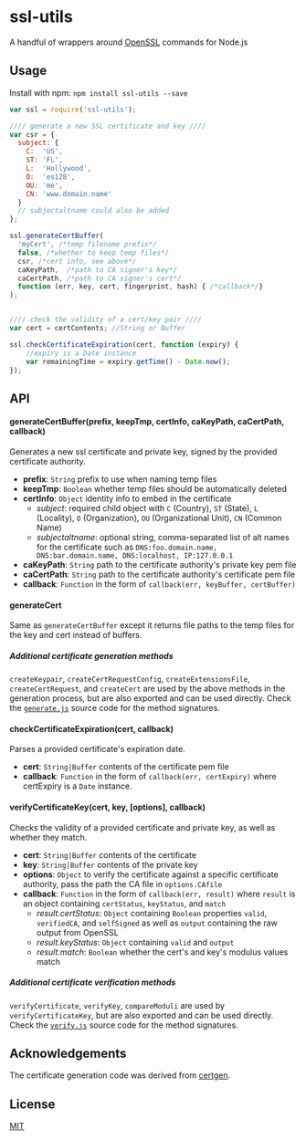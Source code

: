 ssl-utils
=========

A handful of wrappers around [OpenSSL](http://www.openssl.org/) commands for Node.js

Usage
-----
Install with npm: `npm install ssl-utils --save`

```js
var ssl = require('ssl-utils');

//// generate a new SSL certificate and key ////
var csr = {
  subject: {
    C:  'US',
    ST: 'FL',
    L:  'Hollywood',
    O:  'es128',
    OU: 'me',
    CN: 'www.domain.name'
  }
  // subjectaltname could also be added
};

ssl.generateCertBuffer(
  'myCert', /*temp filename prefix*/
  false, /*whether to keep temp files*/
  csr, /*cert info, see above*/
  caKeyPath,  /*path to CA signer's key*/
  caCertPath, /*path to CA signer's cert*/
  function (err, key, cert, fingerprint, hash) { /*callback*/}
);


//// check the validity of a cert/key pair ////
var cert = certContents; //String or Buffer

ssl.checkCertificateExpiration(cert, function (expiry) {
    //expiry is a Date instance
    var remainingTime = expiry.getTime() - Date.now();
});
```


API
---
#### generateCertBuffer(prefix, keepTmp, certInfo, caKeyPath, caCertPath, callback)
Generates a new ssl certificate and private key, signed by the provided certificate authority.

* __prefix__: `String` prefix to use when naming temp files
* __keepTmp__: `Boolean` whether temp files should be automatically deleted
* __certInfo__: `Object` identity info to embed in the certificate
  * _subject_: required child object with `C` (Country), `ST` (State), `L` (Locality),
    `O` (Organization), `OU` (Organizational Unit), `CN` (Common Name)
  * _subjectaltname_: optional string, comma-separated list of alt names for the certificate such
    as `DNS:foo.domain.name, DNS:bar.domain.name, DNS:localhost, IP:127.0.0.1`
* __caKeyPath__:  `String` path to the certificate authority's private key pem file
* __caCertPath__: `String` path to the certificate authority's certificate pem file
* __callback__: `Function` in the form of `callback(err, keyBuffer, certBuffer)`

#### generateCert
Same as `generateCertBuffer` except it returns file paths to the temp files for the key and cert
instead of buffers.

##### _Additional certificate generation methods_
`createKeypair`, `createCertRequestConfig`, `createExtensionsFile`, `createCertRequest`, and
`createCert` are used by the above methods in the generation process, but are also exported and
can be used directly. Check the
[`generate.js`](https://github.com/es128/ssl-utils/blob/master/lib/generate.js) source code for
the method signatures.

#### checkCertificateExpiration(cert, callback)
Parses a provided certificate's expiration date.

* __cert__: `String|Buffer` contents of the certificate pem file
* __callback__: `Function` in the form of `callback(err, certExpiry)` where certExpiry is a `Date`
  instance.

#### verifyCertificateKey(cert, key, [options], callback)
Checks the validity of a provided certificate and private key, as well as whether they match.

* __cert__: `String|Buffer` contents of the certificate
* __key__:  `String|Buffer` contents of the private key
* __options__: `Object` to verify the certificate against a specific certificate authority, pass
  the path the CA file in `options.CAfile`
* __callback__: `Function` in the form of `callback(err, result)` where `result` is an object
  containing `certStatus`, `keyStatus`, and `match`
  * _result.certStatus_: `Object` containing `Boolean` properties  `valid`, `verifiedCA`, and
    `selfSigned` as well as `output` containing the raw output from OpenSSL
  * _result.keyStatus_:  `Object` containing `valid` and `output`
  * _result.match_: `Boolean` whether the cert's and key's modulus values match

##### _Additional certificate verification methods_
`verifyCertificate`, `verifyKey`, `compareModuli` are used by `verifyCertificateKey`, but are also
exported and can be used directly. Check the
[`verify.js`](https://github.com/es128/ssl-utils/blob/master/lib/verify.js) source code for
the method signatures.


Acknowledgements
----------------
The certificate generation code was derived from [certgen](https://github.com/bcle/certgen).


License
-------
[MIT](https://raw.github.com/es128/ssl-utils/master/LICENSE)
